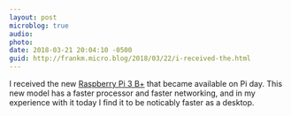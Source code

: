 ```yaml
---
layout: post
microblog: true
audio: 
photo: 
date: 2018-03-21 20:04:10 -0500
guid: http://frankm.micro.blog/2018/03/22/i-received-the.html
---
```

I received the new [Raspberry Pi 3 B+](https://www.raspberrypi.org/blog/raspberry-pi-3-model-bplus-sale-now-35/) that became available on Pi day. This new model has a faster processor and faster networking, and in my experience with it today I find it to be noticably faster as a desktop. 
